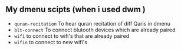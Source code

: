 ## My dmenu scipts (when i used dwm )

- `quran-recitation` To hear quran recitation of diff Qaris in dmenu
- `blt-connect` To connect blutooth devices which  are already paired
- `wifi` to connect to wifi's that are already paired
- `wifin` to connect to new wifi's 
